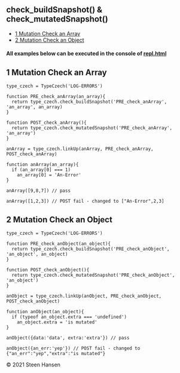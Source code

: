 
## check_buildSnapshot() & check_mutatedSnapshot()
  -  [1 Mutation Check an Array](#mutation-check-an-array) 
  -  [2 Mutation Check an Object](#mutation-check-an-object) 

#### All examples below can be executed in the console of [repl.html](../../test-collection/repl.html)

## 1 Mutation Check an Array<a name="mutation-check-an-array"></a>
  
```
type_czech = TypeCzech('LOG-ERRORS')

function PRE_check_anArray(an_array){
  return type_czech.check_buildSnapshot('PRE_check_anArray', 'an_array', an_array)
}

function POST_check_anArray(){
  return type_czech.check_mutatedSnapshot('PRE_check_anArray', 'an_array')
}

anArray = type_czech.linkUp(anArray, PRE_check_anArray, POST_check_anArray) 

function anArray(an_array){
  if (an_array[0] === 1)
    an_array[0] = 'An-Error'
}

anArray([9,8,7]) // pass

anArray([1,2,3]) // POST fail - changed to ["An-Error",2,3] 
```
   
## 2 Mutation Check an Object<a name="mutation-check-an-object"></a>
  
```
type_czech = TypeCzech('LOG-ERRORS')

function PRE_check_anObject(an_object){
  return type_czech.check_buildSnapshot('PRE_check_anObject', 'an_object', an_object)
}

function POST_check_anObject(){
  return type_czech.check_mutatedSnapshot('PRE_check_anObject', 'an_object')
}

anObject = type_czech.linkUp(anObject, PRE_check_anObject, POST_check_anObject) 

function anObject(an_object){
  if (typeof an_object.extra === 'undefined')
    an_object.extra = 'is mutated'
}

anObject({data:'data', extra:'extra'}) // pass

anObject({an_err:'yep'}) // POST fail - changed to {"an_err":"yep","extra":"is mutated"} 
```

&copy; 2021 Steen Hansen 
